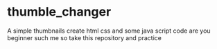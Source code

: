 # thumble_changer
A simple  thumbnails create html css and some java script code are you beginner such me so take this repository and practice 
